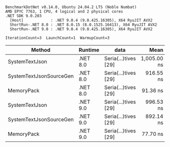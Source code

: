 ```

BenchmarkDotNet v0.14.0, Ubuntu 24.04.2 LTS (Noble Numbat)
AMD EPYC 7763, 1 CPU, 4 logical and 2 physical cores
.NET SDK 9.0.203
  [Host]            : .NET 9.0.4 (9.0.425.16305), X64 RyuJIT AVX2
  ShortRun-.NET 8.0 : .NET 8.0.15 (8.0.1525.16413), X64 RyuJIT AVX2
  ShortRun-.NET 9.0 : .NET 9.0.4 (9.0.425.16305), X64 RyuJIT AVX2

IterationCount=3  LaunchCount=1  WarmupCount=3  

```
| Method                  | Runtime  | data                 | Mean        | Error      | StdDev   | Min         | Max         | Gen0   | Allocated |
|------------------------ |--------- |--------------------- |------------:|-----------:|---------:|------------:|------------:|-------:|----------:|
| SystemTextJson          | .NET 8.0 | Seria(...)tives [29] | 1,005.00 ns |  38.144 ns | 2.091 ns | 1,002.79 ns | 1,006.95 ns | 0.0267 |     464 B |
| SystemTextJsonSourceGen | .NET 8.0 | Seria(...)tives [29] |   916.55 ns |  26.094 ns | 1.430 ns |   915.15 ns |   918.01 ns | 0.0334 |     568 B |
| MemoryPack              | .NET 8.0 | Seria(...)tives [29] |    91.36 ns |   8.143 ns | 0.446 ns |    90.92 ns |    91.82 ns | 0.0072 |     120 B |
| SystemTextJson          | .NET 9.0 | Seria(...)tives [29] |   996.53 ns |  11.960 ns | 0.656 ns |   995.92 ns |   997.22 ns | 0.0267 |     464 B |
| SystemTextJsonSourceGen | .NET 9.0 | Seria(...)tives [29] |   892.14 ns | 178.295 ns | 9.773 ns |   885.47 ns |   903.36 ns | 0.0334 |     568 B |
| MemoryPack              | .NET 9.0 | Seria(...)tives [29] |    77.70 ns |   6.814 ns | 0.373 ns |    77.30 ns |    78.04 ns | 0.0072 |     120 B |
